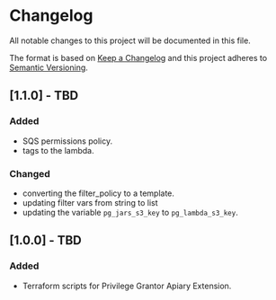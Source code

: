 # Changelog
All notable changes to this project will be documented in this file.

The format is based on [Keep a Changelog](http://keepachangelog.com/en/1.0.0/) and this project adheres to [Semantic Versioning](http://semver.org/spec/v2.0.0.html).

## [1.1.0] - TBD
### Added
- SQS permissions policy.
- tags to the lambda.

### Changed
- converting the filter_policy to a template.
- updating filter vars from string to list
- updating the variable `pg_jars_s3_key` to `pg_lambda_s3_key`.

## [1.0.0] - TBD
### Added
- Terraform scripts for Privilege Grantor Apiary Extension.
